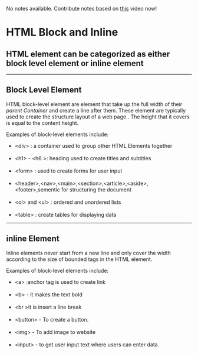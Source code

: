 No notes available. Contribute notes based on [this](https://www.youtube.com/watch?v=ZYbajSqMrN4&list=PL2kSRH_DmWVbKFpYn3drI8Qf66ZpvZ_3L&index=3) video now!


# HTML Block and Inline

## HTML element can be categorized as either block level element or inline element

<hr/>

## Block Level Element

<p>HTML block-level element are element  that take up the full width of their <em>parent Container </em> and create  a line after them. These element are typically used to create the structure layout of a web page.. The height that it covers is equal to the content height.
</p>

<p>Examples of block-level elements include:</p>

<ul>
<li> &ltdiv&gt : a container used to group other HTML Elements together </li>
<br/>
<li>&lth1&gt - &lth6 &gt: heading used to create titles and subtitles </li>
<br/>
<li>&ltform&gt : used to create forms for user input </li>
<br>
<li>&ltheader&gt,&ltnav&gt,&ltmain&gt,&ltsection&gt,&ltarticle&gt,&ltaside&gt,&ltfooter&gt,sementic
for structuring the document </li>
<br>
<li>&ltol&gt and &ltul&gt : ordered and unordered lists </li>
<br>
<li>&lttable&gt : create tables for displaying data </li>
</ul>


<hr/>

## inline Element 

<p>Inline elements never start from a new line and only cover the width according to the size of bounded tags in the HTML element.</p>

<p>Examples of block-level elements include: </p>

<ul>
<li> &lta&gt :anchor tag is used to create link </li>
<br>
<li>&ltb&gt - it makes the text bold </li>
<br>
<li>&ltbr &gtit is insert a line break </li>
<br>
<li>&ltbutton&gt - To create a  button. </li>
<br>
<li>&ltimg&gt - To add image to website</li>
<br>
<li> &ltinput&gt -  to get user input text where users can enter data. </li>
</ul>
